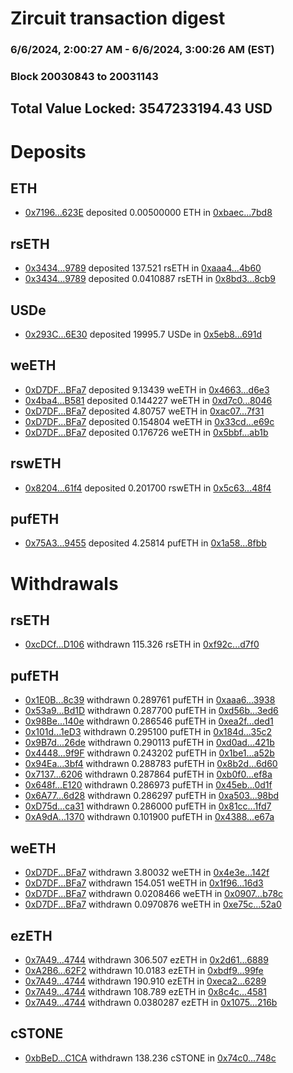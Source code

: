 # Zircuit transaction digest
### 6/6/2024, 2:00:27 AM - 6/6/2024, 3:00:26 AM (EST)
### Block 20030843 to 20031143

## Total Value Locked: 3547233194.43 USD

# Deposits
## ETH
- [0x7196...623E](https://etherscan.io/address/0x719668B0C356c44fA747A2291B00c8fC96f1623E) deposited 0.00500000 ETH in [0xbaec...7bd8](https://etherscan.io/tx/0x719668B0C356c44fA747A2291B00c8fC96f1623E)
## rsETH
- [0x3434...9789](https://etherscan.io/address/0x34349c5569e7B846c3558961552D2202760A9789) deposited 137.521 rsETH in [0xaaa4...4b60](https://etherscan.io/tx/0x34349c5569e7B846c3558961552D2202760A9789)
- [0x3434...9789](https://etherscan.io/address/0x34349c5569e7B846c3558961552D2202760A9789) deposited 0.0410887 rsETH in [0x8bd3...8cb9](https://etherscan.io/tx/0x34349c5569e7B846c3558961552D2202760A9789)
## USDe
- [0x293C...6E30](https://etherscan.io/address/0x293C6937D8D82e05B01335F7B33FBA0c8e256E30) deposited 19995.7 USDe in [0x5eb8...691d](https://etherscan.io/tx/0x293C6937D8D82e05B01335F7B33FBA0c8e256E30)
## weETH
- [0xD7DF...BFa7](https://etherscan.io/address/0xD7DF7E085214743530afF339aFC420c7c720BFa7) deposited 9.13439 weETH in [0x4663...d6e3](https://etherscan.io/tx/0xD7DF7E085214743530afF339aFC420c7c720BFa7)
- [0x4ba4...B581](https://etherscan.io/address/0x4ba4691780723db6dB016775A29F2904e92bB581) deposited 0.144227 weETH in [0xd7c0...8046](https://etherscan.io/tx/0x4ba4691780723db6dB016775A29F2904e92bB581)
- [0xD7DF...BFa7](https://etherscan.io/address/0xD7DF7E085214743530afF339aFC420c7c720BFa7) deposited 4.80757 weETH in [0xac07...7f31](https://etherscan.io/tx/0xD7DF7E085214743530afF339aFC420c7c720BFa7)
- [0xD7DF...BFa7](https://etherscan.io/address/0xD7DF7E085214743530afF339aFC420c7c720BFa7) deposited 0.154804 weETH in [0x33cd...e69c](https://etherscan.io/tx/0xD7DF7E085214743530afF339aFC420c7c720BFa7)
- [0xD7DF...BFa7](https://etherscan.io/address/0xD7DF7E085214743530afF339aFC420c7c720BFa7) deposited 0.176726 weETH in [0x5bbf...ab1b](https://etherscan.io/tx/0xD7DF7E085214743530afF339aFC420c7c720BFa7)
## rswETH
- [0x8204...61f4](https://etherscan.io/address/0x8204155fe7560c864A0Dc8197c3f1a39590A61f4) deposited 0.201700 rswETH in [0x5c63...48f4](https://etherscan.io/tx/0x8204155fe7560c864A0Dc8197c3f1a39590A61f4)
## pufETH
- [0x75A3...9455](https://etherscan.io/address/0x75A3757083601034D38fA6debc6fFF7f4E059455) deposited 4.25814 pufETH in [0x1a58...8fbb](https://etherscan.io/tx/0x75A3757083601034D38fA6debc6fFF7f4E059455)
# Withdrawals
## rsETH
- [0xcDCf...D106](https://etherscan.io/address/0xcDCf2b6F97dE9fD66D0a4B47bc633f437Df0D106) withdrawn 115.326 rsETH in [0xf92c...d7f0](https://etherscan.io/tx/0xcDCf2b6F97dE9fD66D0a4B47bc633f437Df0D106)
## pufETH
- [0x1E0B...8c39](https://etherscan.io/address/0x1E0B33D0974FdDE442EB11BeEA3E87f748c08c39) withdrawn 0.289761 pufETH in [0xaaa6...3938](https://etherscan.io/tx/0x1E0B33D0974FdDE442EB11BeEA3E87f748c08c39)
- [0x53a9...Bd1D](https://etherscan.io/address/0x53a96BEC56456EC80797470F8b62f225933dBd1D) withdrawn 0.287700 pufETH in [0xd56b...3ed6](https://etherscan.io/tx/0x53a96BEC56456EC80797470F8b62f225933dBd1D)
- [0x98Be...140e](https://etherscan.io/address/0x98Be457FA5b7d6BcDEAEc46f4D64652123fF140e) withdrawn 0.286546 pufETH in [0xea2f...ded1](https://etherscan.io/tx/0x98Be457FA5b7d6BcDEAEc46f4D64652123fF140e)
- [0x101d...1eD3](https://etherscan.io/address/0x101d25F61Bb272454C0A748A88af32321d121eD3) withdrawn 0.295100 pufETH in [0x184d...35c2](https://etherscan.io/tx/0x101d25F61Bb272454C0A748A88af32321d121eD3)
- [0x9B7d...26de](https://etherscan.io/address/0x9B7d9Deac7B1af9b2a11f38eAB4D2503102826de) withdrawn 0.290113 pufETH in [0xd0ad...421b](https://etherscan.io/tx/0x9B7d9Deac7B1af9b2a11f38eAB4D2503102826de)
- [0x4448...9f9F](https://etherscan.io/address/0x44482570513655aE86d0eEaD714dF2Ef25Fa9f9F) withdrawn 0.243202 pufETH in [0x1be1...a52b](https://etherscan.io/tx/0x44482570513655aE86d0eEaD714dF2Ef25Fa9f9F)
- [0x94Ea...3bf4](https://etherscan.io/address/0x94Eaaf85cb5872001e0947C7FBC92fC5Ec9D3bf4) withdrawn 0.288783 pufETH in [0x8b2d...6d60](https://etherscan.io/tx/0x94Eaaf85cb5872001e0947C7FBC92fC5Ec9D3bf4)
- [0x7137...6206](https://etherscan.io/address/0x7137138667fFa8fE45a3794DE20803a5cAE36206) withdrawn 0.287864 pufETH in [0xb0f0...ef8a](https://etherscan.io/tx/0x7137138667fFa8fE45a3794DE20803a5cAE36206)
- [0x648f...E120](https://etherscan.io/address/0x648fE1b84ec260419F3F90684f9bA463fa9AE120) withdrawn 0.286973 pufETH in [0x45eb...0d1f](https://etherscan.io/tx/0x648fE1b84ec260419F3F90684f9bA463fa9AE120)
- [0x6A77...6d28](https://etherscan.io/address/0x6A77306C20Ae43d947078c6BBeeC71572e8D6d28) withdrawn 0.286297 pufETH in [0xa503...98bd](https://etherscan.io/tx/0x6A77306C20Ae43d947078c6BBeeC71572e8D6d28)
- [0xD75d...ca31](https://etherscan.io/address/0xD75dFE3323E3973213fCdd0D1169c9fb57C6ca31) withdrawn 0.286000 pufETH in [0x81cc...1fd7](https://etherscan.io/tx/0xD75dFE3323E3973213fCdd0D1169c9fb57C6ca31)
- [0xA9dA...1370](https://etherscan.io/address/0xA9dA3474eAFaB14AC6C9F6111acb2d2e5e071370) withdrawn 0.101900 pufETH in [0x4388...e67a](https://etherscan.io/tx/0xA9dA3474eAFaB14AC6C9F6111acb2d2e5e071370)
## weETH
- [0xD7DF...BFa7](https://etherscan.io/address/0xD7DF7E085214743530afF339aFC420c7c720BFa7) withdrawn 3.80032 weETH in [0x4e3e...142f](https://etherscan.io/tx/0xD7DF7E085214743530afF339aFC420c7c720BFa7)
- [0xD7DF...BFa7](https://etherscan.io/address/0xD7DF7E085214743530afF339aFC420c7c720BFa7) withdrawn 154.051 weETH in [0x1f96...16d3](https://etherscan.io/tx/0xD7DF7E085214743530afF339aFC420c7c720BFa7)
- [0xD7DF...BFa7](https://etherscan.io/address/0xD7DF7E085214743530afF339aFC420c7c720BFa7) withdrawn 0.0208466 weETH in [0x0907...b78c](https://etherscan.io/tx/0xD7DF7E085214743530afF339aFC420c7c720BFa7)
- [0xD7DF...BFa7](https://etherscan.io/address/0xD7DF7E085214743530afF339aFC420c7c720BFa7) withdrawn 0.0970876 weETH in [0xe75c...52a0](https://etherscan.io/tx/0xD7DF7E085214743530afF339aFC420c7c720BFa7)
## ezETH
- [0x7A49...4744](https://etherscan.io/address/0x7A493Be5c2ce014cD049Bf178a1ac0Db1B434744) withdrawn 306.507 ezETH in [0x2d61...6889](https://etherscan.io/tx/0x7A493Be5c2ce014cD049Bf178a1ac0Db1B434744)
- [0xA2B6...62F2](https://etherscan.io/address/0xA2B669FE626B5C2ABaf84d2D6Bb309360Ef262F2) withdrawn 10.0183 ezETH in [0xbdf9...99fe](https://etherscan.io/tx/0xA2B669FE626B5C2ABaf84d2D6Bb309360Ef262F2)
- [0x7A49...4744](https://etherscan.io/address/0x7A493Be5c2ce014cD049Bf178a1ac0Db1B434744) withdrawn 190.910 ezETH in [0xeca2...6289](https://etherscan.io/tx/0x7A493Be5c2ce014cD049Bf178a1ac0Db1B434744)
- [0x7A49...4744](https://etherscan.io/address/0x7A493Be5c2ce014cD049Bf178a1ac0Db1B434744) withdrawn 108.789 ezETH in [0x8c4c...4581](https://etherscan.io/tx/0x7A493Be5c2ce014cD049Bf178a1ac0Db1B434744)
- [0x7A49...4744](https://etherscan.io/address/0x7A493Be5c2ce014cD049Bf178a1ac0Db1B434744) withdrawn 0.0380287 ezETH in [0x1075...216b](https://etherscan.io/tx/0x7A493Be5c2ce014cD049Bf178a1ac0Db1B434744)
## cSTONE
- [0xbBeD...C1CA](https://etherscan.io/address/0xbBeD1bcd750B0a6a9cFAAB44A35EE2Be3335C1CA) withdrawn 138.236 cSTONE in [0x74c0...748c](https://etherscan.io/tx/0xbBeD1bcd750B0a6a9cFAAB44A35EE2Be3335C1CA)
